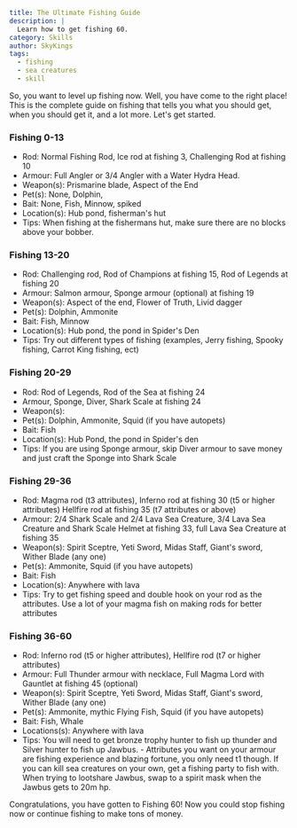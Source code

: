 ```yaml {metadata}
title: The Ultimate Fishing Guide
description: |
  Learn how to get fishing 60. 
category: Skills
author: SkyKings
tags:
  - fishing
  - sea creatures
  - skill
```

So, you want to level up fishing now. Well, you have come to the right place! This is the complete guide on fishing that
tells you what you should get, when you should get it, and a lot more. Let's get started.

### Fishing 0-13

- Rod: Normal Fishing Rod, Ice rod at fishing 3, Challenging Rod at fishing 10  
- Armour: Full Angler or 3/4 Angler with a Water Hydra Head.  
- Weapon(s): Prismarine blade, Aspect of the End  
- Pet(s): None, Dolphin,  
- Bait: None, Fish, Minnow, spiked  
- Location(s): Hub pond, fisherman's hut  
- Tips: When fishing at the fishermans hut, make sure there are no blocks above your bobber.

### Fishing 13-20

- Rod: Challenging rod, Rod of Champions at fishing 15, Rod of Legends at fishing 20  
- Armour: Salmon armour, Sponge armour (optional) at fishing 19  
- Weapon(s): Aspect of the end, Flower of Truth, Livid dagger  
- Pet(s): Dolphin, Ammonite  
- Bait: Fish, Minnow  
- Location(s): Hub pond, the pond in Spider's Den  
- Tips: Try out different types of fishing (examples, Jerry fishing, Spooky fishing, Carrot King fishing, ect)

### Fishing 20-29

- Rod: Rod of Legends, Rod of the Sea at fishing 24  
- Armour, Sponge, Diver, Shark Scale at fishing 24  
- Weapon(s):  
- Pet(s): Dolphin, Ammonite, Squid (if you have autopets)  
- Bait: Fish  
- Location(s): Hub Pond, the pond in Spider's den  
- Tips: If you are using Sponge armour, skip Diver armour to save money and just craft the Sponge into Shark Scale

### Fishing 29-36

- Rod: Magma rod (t3 attributes), Inferno rod at fishing 30 (t5 or higher attributes) Hellfire rod at fishing 35 (t7
attributes or above)  
- Armour: 2/4 Shark Scale and 2/4 Lava Sea Creature, 3/4 Lava Sea Creature and Shark Scale Helmet at fishing 33, full
Lava Sea Creature at fishing 35  
- Weapon(s): Spirit Sceptre, Yeti Sword, Midas Staff, Giant's sword, Wither Blade (any one)  
- Pet(s): Ammonite, Squid (if you have autopets)  
- Bait: Fish  
- Location(s): Anywhere with lava  
- Tips: Try to get fishing speed and double hook on your rod as the attributes. Use a lot of your magma fish on making
rods for better attributes

### Fishing 36-60

- Rod: Inferno rod (t5 or higher attributes), Hellfire rod (t7 or higher attributes)  
- Armour: Full Thunder armour with necklace, Full Magma Lord with Gauntlet at fishing 45 (optional)  
- Weapon(s): Spirit Sceptre, Yeti Sword, Midas Staff, Giant's sword, Wither Blade (any one)  
- Pet(s): Ammonite, mythic Flying Fish, Squid (if you have autopets)  
- Bait: Fish, Whale  
- Locations(s): Anywhere with lava  
- Tips: You will need to get bronze trophy hunter to fish up thunder and Silver hunter to fish up Jawbus. - Attributes
you want on your armour are fishing experience and blazing fortune, you only need t1 though. If you can kill sea
creatures on your own, get a fishing party to fish with. When trying to lootshare Jawbus, swap to a spirit mask when the
Jawbus gets to 20m hp.

Congratulations, you have gotten to Fishing 60! Now you could stop fishing now or continue fishing to make tons of
money.
